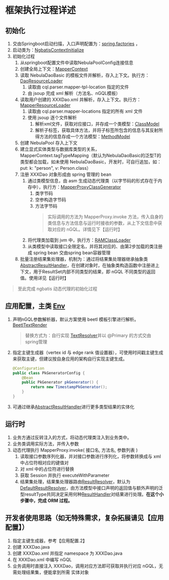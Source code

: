 
<!--
Copyright (c) 2022 All project authors and nebula-contrib. All rights reserved.

This source code is licensed under Apache 2.0 License.
-->

# 框架执行过程详述
## 初始化
1. 交由Springboot启动扫描，入口声明配置为：[spring.factories](./src/main/resources/META-INF/spring.factories) ，
2. 启动类为：[NgbatisContextInitialize](src/main/java/org/nebula/contrib/ngbatis/NgbatisContextInitializer.java)
3. 初始化过程
    1. 从springboot配置文件中读取NebulaPoolConfig连接信息
    2. 创建全局上下文：[MapperContext](src/main/java/org/nebula/contrib/ngbatis/models/MapperContext.java)<!-- @IGNORE PREVIOUS: link -->
    3. 读取 NebulaDaoBasic 的模板文件并解析，存入上下文。执行方：[DaoResourceLoader](./src/main/java/org/nebula/contrib/ngbatis/io/DaoResourceLoader.java)
        1. 读取由 cql.parser.mapper-tpl-location 指定的文件
        2. 由 jsoup 完成 xml 解析（方法名、nGQL模板）
    4. 读取用户创建的 XXXDao.xml 并解析，存入上下文。执行方：[MapperResourceLoader](./src/main/java/org/nebula/contrib/ngbatis/io/MapperResourceLoader.java)
        1. 读取由 cql.parser.mapper-locations 指定的所有 xml 文件
        2. 使用 jsoup 逐个文件解析
            1. 解析xml文件，获取对应接口，并存成一个类模型：[ClassModel](./src/main/java/org/nebula/contrib/ngbatis/models/ClassModel.java)
            2. 解析子标签，获取具体方法，并将子标签所包含的信息与其反射所得方法的信息存成一个方法模型：[MethodModel](./src/main/java/org/nebula/contrib/ngbatis/models/MethodModel.java)
    5. 创建 NebulaPool 存入上下文
    6. 建立显式实体类型与数据库类型的关系，MapperContext.tagTypeMapping（默认为NebulaDaoBasic的泛型T的类型都会加载，如未使用 NebulaDaoBasic，开发时，可自行追加，如：put: k: "person", v: Person.class）
    7. 注册 XXXDao 对象形成由 spring 管理的 bean
        1. 通过类模型信息，由 asm 生成动态代理类（以字节码的形式存在于内存中），执行方：[MapperProxyClassGenerator](./src/main/java/org/nebula/contrib/ngbatis/proxy/MapperProxyClassGenerator.java)
            1. 类字节码
            2. 空参构造字节码
            3. 方法字节码
                > 实际调用的方法为 MapperProxy.invoke 方法，传入自身的类信息与方法信息与运行时接收的参数，从上下文信息中获取对应的 nGQL。详情见下【运行时】
        2. 将代理类加载到 jvm 中，执行方：[RAMClassLoader](./src/main/java/org/nebula/contrib/ngbatis/proxy/RAMClassLoader.java)
        3. 从类模型中读取接口全限定名，并将其对应的、由第2步加载的类注册成 spring bean 交由spring bean容器管理
    8. 批量注册结果集处理器，机制为：通过将结果集处理器继承抽象类[AbstractResultHandler](./src/main/java/org/nebula/contrib/ngbatis/handler/AbstractResultHandler.java)，在创建对象时，在抽象类构造函数中注册进上下文，用于ResultSet内部不同类型的结果，即 nGQL 不同类型的返回值。使用详见【运行时】

> 至此完成 ngbatis 动态代理的初始化过程

## 应用配置，主类 [Env](src/main/java/org/nebula/contrib/ngbatis/Env.java)
1. 声明nGQL参数解析器，默认方案使用 beetl 模板引擎进行解析。[BeetlTextRender](./src/main/java/org/nebula/contrib/ngbatis/binding/BeetlTextRender.java)
    > 替换方式为：自行实现 [TextResolver](src/main/java/org/nebula/contrib/ngbatis/TextResolver.java)并以 @Primary 的方式交由spring管理
2. 指定主键生成器（vertex id 与 edge rank 值设置器），可使用时间戳主键生成来获取主键，但建议按自身应用的架构自行实现主键生成。
    ```java
    @Configuration
    public class PkGeneratorConfig {
        @Bean
        public PkGenerator pkGenerator() {
            return new TimestampPkGenerator();
        }
    }
    ```
3. 可通过继承[AbstractResultHandler](./src/main/java/org/nebula/contrib/ngbatis/handler/AbstractResultHandler.java)进行更多类型结果的实体化


## 运行时
1. 业务方通过反转注入的方式，将动态代理类注入到业务类中。
2. 业务类调用实际方法，并传入参数
3. 动态代理执行 MapperProxy.invoke( 接口名, 方法名, 参数列表 )
    1. 读取接口参数序列化器，并对接口参数进行序列化，将参数转换成与 xml 中占位符相对应的键值对
    2. 对 xml 中的占位符进行替换
    3. 获取 Session 并执行 executeWithParameter
    4. 结果集处理，结果集处理器路由[ResultResolver](src/main/java/org/nebula/contrib/ngbatis/ResultResolver.java)，默认为 [DefaultResultResolver](./src/main/java/org/nebula/contrib/ngbatis/binding/DefaultResultResolver.java)，由方法模型中接口声明的返回值与额外声明的泛型resultType共同决定采用何种[ResultHandler](src/main/java/org/nebula/contrib/ngbatis/ResultHandler.java)对结果进行处理。**在这个小步骤中，完成 ORM 过程。**

## 开发者使用思路（如无特殊需求，复杂拓展请见【应用配置】）
1. 指定主键生成器，参考【应用配置.2】
2. 创建 XXXDao.java 
3. 创建 XXXDao.xml 并指定 namespace 为 XXXDao.java
4. 在 XXXDao.xml 中编写 nGQL
5. 业务调用时直接注入 XXXDao，调用对应方法即可获取并执行对应 nGQL，无需处理结果集，便能拿到所需 实体对象




    
